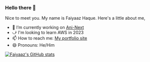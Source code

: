 ### Hello there 👋

Nice to meet you. My name is Faiyaaz Haque. Here's a little about me,


- 🔭 I’m currently working on [Ani-Next](https://github.com/FaiyaazHawk/Ani-Next)
- ⤻ͣ  I'm looking to learn AWS in 2023
- 📫 How to reach me: [My portfolio site](https://www.faiyaaz.ca/)
- 😄 Pronouns: He/Him

[![Faiyaaz's GitHub stats](https://github-readme-stats.vercel.app/api?username=FaiyaazHawk&show_icons=true&theme=tokyonight)](https://github.com/anuraghazra/github-readme-stats)

